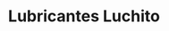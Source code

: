 ---
title: "Lubricantes Luchito"
url: /los-olivos/lubricantes-luchito/
shop: piezas de automóviles
---